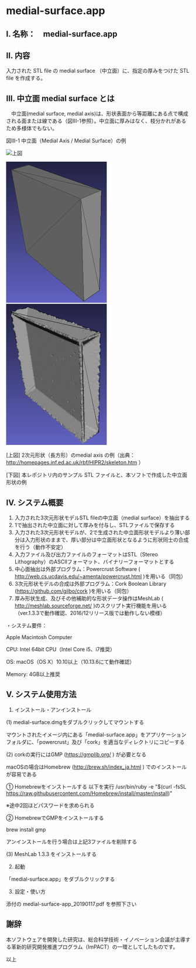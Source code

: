 # medial-surface.app

## I. 名称：　medial-surface.app

## II. 内容　
 入力された STL file の medial surface （中立面）に、指定の厚みをつけた STL file を作成する。

## III. 中立面 medial surface とは

　中立面(medial surface, medial axis)は、形状表面から等距離にある点で構成される面または線である（図III-1参照）。中立面に厚みはなく、枝分かれがあるため多様体でもない。

図III-1 中立面（Medial Axis / Medial Surface）の例　

![上図](http://homepages.inf.ed.ac.uk/rbf/HIPR2/figs/bitanmed.gif)

![下左図](https://github.com/yamashita-juli/medial-surface.app/blob/master/box-min.png )
![下右図](https://github.com/yamashita-juli/medial-surface.app/blob/master/box-min-med-surf.png )

[上図] 2次元形状（長方形）のmedial axis の例（出典： http://homepages.inf.ed.ac.uk/rbf/HIPR2/skeleton.htm ）

[下図] 本レポジトリ内のサンプル STL ファイルと、本ソフトで作成した中立面形状の例

## IV. システム概要
1.	入力された3次元形状モデルSTL fileの中立面（medial surface）を抽出する
2.	1で抽出された中立面に対して厚みを付与し、STLファイルで保存する
3.	入力された3次元形状モデルが、2で生成された中立面形状モデルより薄い部分は入力形状のままで、厚い部分は中立面形状となるように形状同士の合成を行う（動作不安定）
4.	入力ファイル及び出力ファイルのフォーマットはSTL（Stereo Lithography）のASCIIフォーマット、バイナリーフォーマットとする
5.	中心面抽出は外部プログラム：Powercrust Software ( http://web.cs.ucdavis.edu/~amenta/powercrust.html )を用いる（同包）
6.	3次元形状モデルの合成は外部プログラム：Cork Boolean Library (https://github.com/gilbo/cork )を用いる（同包）
7.	厚み形状生成、及びその他補助的な形状データ操作はMeshLab ( http://meshlab.sourceforge.net/ )のスクリプト実行機能を用いる（ver.1.3.3で動作確認、2016/12リリース版では動作しない模様）

・システム要件：

Apple Macintosh Computer

CPU: Intel 64bit CPU（Intel Core i5、i7推奨）

OS: macOS（OS X）10.10以上（10.13.6にて動作確認）

Memory: 4GB以上推奨



## V. システム使用方法

1.	インストール・アンインストール

(1) medial-surface.dmgをダブルクリックしてマウントする

マウントされたイメージ内にある「medial-surface.app」をアプリケーションフォルダに、「powercrust」及び「cork」を適当なディレクトリにコピーする

(2) corkの実行にはGMP (https://gmplib.org/ ) が必要となる

macOSの場合はHomebrew (http://brew.sh/index_ja.html ) でのインストールが容易である

①	Homebrewをインストールする
以下を実行
/usr/bin/ruby -e "$(curl -fsSL https://raw.githubusercontent.com/Homebrew/install/master/install)"

※途中2回ほどパスワードを求められる

②	HomebrewでGMPをインストールする

brew install gmp

アンインストールを行う場合は上記3ファイルを削除する

(3) MeshLab 1.3.3 をインストールする


2.	起動

「medial-surface.app」をダブルクリックする


3.	設定・使い方

添付の medial-surface-app_20190117.pdf を参照下さい

## 謝辞

本ソフトウェアを開発した研究は、総合科学技術・イノベーション会議が主導する革新的研究開発推進プログラム（ImPACT）の一環としてしたものです。

以上
